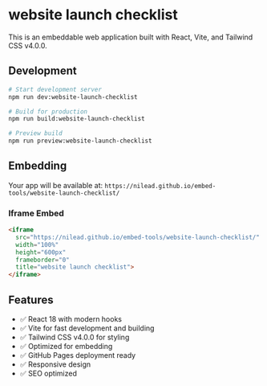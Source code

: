 # website launch checklist

This is an embeddable web application built with React, Vite, and Tailwind CSS v4.0.0.

## Development

```bash
# Start development server
npm run dev:website-launch-checklist

# Build for production
npm run build:website-launch-checklist

# Preview build
npm run preview:website-launch-checklist
```

## Embedding

Your app will be available at:
`https://nilead.github.io/embed-tools/website-launch-checklist/`

### Iframe Embed
```html
<iframe 
  src="https://nilead.github.io/embed-tools/website-launch-checklist/"
  width="100%" 
  height="600px" 
  frameborder="0"
  title="website launch checklist">
</iframe>
```

## Features

- ✅ React 18 with modern hooks
- ✅ Vite for fast development and building
- ✅ Tailwind CSS v4.0.0 for styling
- ✅ Optimized for embedding
- ✅ GitHub Pages deployment ready
- ✅ Responsive design
- ✅ SEO optimized
